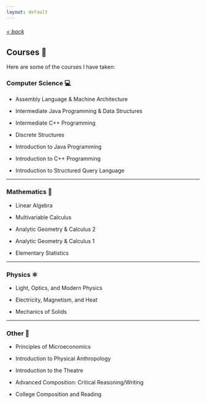 ```yaml
---
layout: default
---
```

###### [< back](lists)
## Courses 🏫

Here are some of the courses I have taken:

### Computer Science 💻

- Assembly Language & Machine Architecture

- Intermediate Java Programming & Data Structures

- Intermediate C++ Programming

- Discrete Structures

- Introduction to Java Programming

- Introduction to C++ Programming

- Introduction to Structured Query Language

--- 

### Mathematics 📐

- Linear Algebra

- Multivariable Calculus

- Analytic Geometry & Calculus 2

- Analytic Geometry & Calculus 1

- Elementary Statistics

---

### Physics ⚛

- Light, Optics, and Modern Physics

- Electricity, Magnetism, and Heat

- Mechanics of Solids

---

### Other 📝

- Principles of Microeconomics

- Introduction to Physical Anthropology

- Introduction to the Theatre

- Advanced Composition: Critical Reasoning/Writing

- College Composition and Reading